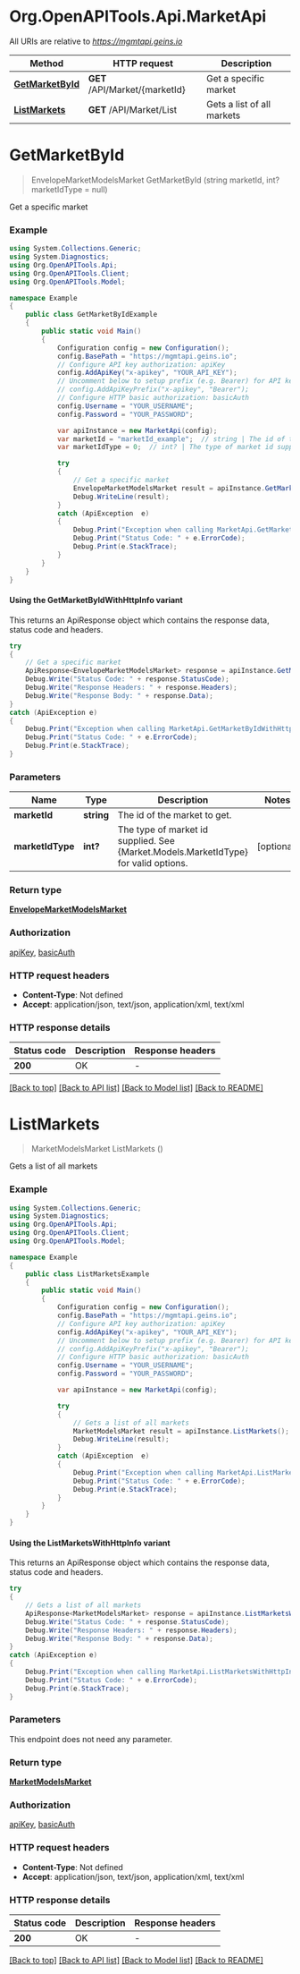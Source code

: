 # Org.OpenAPITools.Api.MarketApi

All URIs are relative to *https://mgmtapi.geins.io*

| Method | HTTP request | Description |
|--------|--------------|-------------|
| [**GetMarketById**](MarketApi.md#getmarketbyid) | **GET** /API/Market/{marketId} | Get a specific market |
| [**ListMarkets**](MarketApi.md#listmarkets) | **GET** /API/Market/List | Gets a list of all markets |

<a name="getmarketbyid"></a>
# **GetMarketById**
> EnvelopeMarketModelsMarket GetMarketById (string marketId, int? marketIdType = null)

Get a specific market

### Example
```csharp
using System.Collections.Generic;
using System.Diagnostics;
using Org.OpenAPITools.Api;
using Org.OpenAPITools.Client;
using Org.OpenAPITools.Model;

namespace Example
{
    public class GetMarketByIdExample
    {
        public static void Main()
        {
            Configuration config = new Configuration();
            config.BasePath = "https://mgmtapi.geins.io";
            // Configure API key authorization: apiKey
            config.AddApiKey("x-apikey", "YOUR_API_KEY");
            // Uncomment below to setup prefix (e.g. Bearer) for API key, if needed
            // config.AddApiKeyPrefix("x-apikey", "Bearer");
            // Configure HTTP basic authorization: basicAuth
            config.Username = "YOUR_USERNAME";
            config.Password = "YOUR_PASSWORD";

            var apiInstance = new MarketApi(config);
            var marketId = "marketId_example";  // string | The id of the market to get.
            var marketIdType = 0;  // int? | The type of market id supplied. See {Market.Models.MarketIdType} for valid options. (optional) 

            try
            {
                // Get a specific market
                EnvelopeMarketModelsMarket result = apiInstance.GetMarketById(marketId, marketIdType);
                Debug.WriteLine(result);
            }
            catch (ApiException  e)
            {
                Debug.Print("Exception when calling MarketApi.GetMarketById: " + e.Message);
                Debug.Print("Status Code: " + e.ErrorCode);
                Debug.Print(e.StackTrace);
            }
        }
    }
}
```

#### Using the GetMarketByIdWithHttpInfo variant
This returns an ApiResponse object which contains the response data, status code and headers.

```csharp
try
{
    // Get a specific market
    ApiResponse<EnvelopeMarketModelsMarket> response = apiInstance.GetMarketByIdWithHttpInfo(marketId, marketIdType);
    Debug.Write("Status Code: " + response.StatusCode);
    Debug.Write("Response Headers: " + response.Headers);
    Debug.Write("Response Body: " + response.Data);
}
catch (ApiException e)
{
    Debug.Print("Exception when calling MarketApi.GetMarketByIdWithHttpInfo: " + e.Message);
    Debug.Print("Status Code: " + e.ErrorCode);
    Debug.Print(e.StackTrace);
}
```

### Parameters

| Name | Type | Description | Notes |
|------|------|-------------|-------|
| **marketId** | **string** | The id of the market to get. |  |
| **marketIdType** | **int?** | The type of market id supplied. See {Market.Models.MarketIdType} for valid options. | [optional]  |

### Return type

[**EnvelopeMarketModelsMarket**](EnvelopeMarketModelsMarket.md)

### Authorization

[apiKey](../README.md#apiKey), [basicAuth](../README.md#basicAuth)

### HTTP request headers

 - **Content-Type**: Not defined
 - **Accept**: application/json, text/json, application/xml, text/xml


### HTTP response details
| Status code | Description | Response headers |
|-------------|-------------|------------------|
| **200** | OK |  -  |

[[Back to top]](#) [[Back to API list]](../README.md#documentation-for-api-endpoints) [[Back to Model list]](../README.md#documentation-for-models) [[Back to README]](../README.md)

<a name="listmarkets"></a>
# **ListMarkets**
> MarketModelsMarket ListMarkets ()

Gets a list of all markets

### Example
```csharp
using System.Collections.Generic;
using System.Diagnostics;
using Org.OpenAPITools.Api;
using Org.OpenAPITools.Client;
using Org.OpenAPITools.Model;

namespace Example
{
    public class ListMarketsExample
    {
        public static void Main()
        {
            Configuration config = new Configuration();
            config.BasePath = "https://mgmtapi.geins.io";
            // Configure API key authorization: apiKey
            config.AddApiKey("x-apikey", "YOUR_API_KEY");
            // Uncomment below to setup prefix (e.g. Bearer) for API key, if needed
            // config.AddApiKeyPrefix("x-apikey", "Bearer");
            // Configure HTTP basic authorization: basicAuth
            config.Username = "YOUR_USERNAME";
            config.Password = "YOUR_PASSWORD";

            var apiInstance = new MarketApi(config);

            try
            {
                // Gets a list of all markets
                MarketModelsMarket result = apiInstance.ListMarkets();
                Debug.WriteLine(result);
            }
            catch (ApiException  e)
            {
                Debug.Print("Exception when calling MarketApi.ListMarkets: " + e.Message);
                Debug.Print("Status Code: " + e.ErrorCode);
                Debug.Print(e.StackTrace);
            }
        }
    }
}
```

#### Using the ListMarketsWithHttpInfo variant
This returns an ApiResponse object which contains the response data, status code and headers.

```csharp
try
{
    // Gets a list of all markets
    ApiResponse<MarketModelsMarket> response = apiInstance.ListMarketsWithHttpInfo();
    Debug.Write("Status Code: " + response.StatusCode);
    Debug.Write("Response Headers: " + response.Headers);
    Debug.Write("Response Body: " + response.Data);
}
catch (ApiException e)
{
    Debug.Print("Exception when calling MarketApi.ListMarketsWithHttpInfo: " + e.Message);
    Debug.Print("Status Code: " + e.ErrorCode);
    Debug.Print(e.StackTrace);
}
```

### Parameters
This endpoint does not need any parameter.
### Return type

[**MarketModelsMarket**](MarketModelsMarket.md)

### Authorization

[apiKey](../README.md#apiKey), [basicAuth](../README.md#basicAuth)

### HTTP request headers

 - **Content-Type**: Not defined
 - **Accept**: application/json, text/json, application/xml, text/xml


### HTTP response details
| Status code | Description | Response headers |
|-------------|-------------|------------------|
| **200** | OK |  -  |

[[Back to top]](#) [[Back to API list]](../README.md#documentation-for-api-endpoints) [[Back to Model list]](../README.md#documentation-for-models) [[Back to README]](../README.md)

